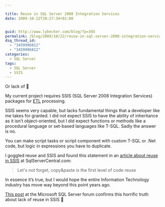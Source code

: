 ```yaml
---

title: Reuse in SQL Server 2008 Integration Services
date: 2009-10-22T20:27:34+01:00


guid: http://www.lybecker.com/blog/?p=365
permalink: /blog/2009/10/22/reuse-in-sql-server-2008-integration-services/
dsq_thread_id:
  - "3459996812"
  - "3459996812"
categories:
  - SQL Server
tags:
  - SQL Server
  - SSIS
---
```

Or lack of 🙁

My current project requires SSIS (SQL Server 2008 Integration Services) packages for [ETL](http://en.wikipedia.org/wiki/Extract,_transform,_load "ETL at Wikipedia") processing.

SSIS seems very capable, but lacks fundamental things that a developer like me takes for granted. I did not expect SSIS to have the ability of inheritance as it isn’t object-oriented, but I did expect functions or methods like a procedural language or set-based languages like T-SQL. Sadly the answer is no.

You can make script tasks or script component with custom T-SQL or .Net code, but logic in expressions you have to duplicate.

I goggled reuse and SSIS and found this statement in an [article about reuse in SSIS](http://www.sqlservercentral.com/articles/SQL+Server+2005+-+SSIS/ssiscodereuseandcomplexcontrolflows/2021/ "Articel  	 SSIS - Code Reuse and Complex Control Flows") at SqlServerCentral.com:

> Let's not forget, copy&paste _is_ the first level of code reuse

In essence it’s true, but I would hope the entire Information Technology industry has move way beyond this point years ago.

[This post](http://social.msdn.microsoft.com/Forums/en-US/sqlintegrationservices/thread/ffbdcec7-977d-4f5e-ab74-dff6a238bf35 "Reusability in SSIS at the Microsoft SQL Server forum") at the Microsoft SQL Server forum confirms this horrific truth about lack of reuse in SSIS 🙁
